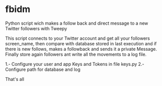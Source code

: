 # fbidm
Python script wich makes a follow back and direct message to a new Twitter followers with Tweepy

This script connects to your Twitter account and get all your followers screen_name, then compare with database stored in last execution and if there is new follows, makes a followback and sends it a private Message. Finally store again followers ant write all the movements to a log file.

1.- Configure your user and app Keys and Tokens in file keys.py
2.- Configure path for database and log
 
 That's all
